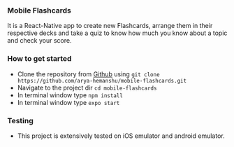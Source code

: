 ### Mobile Flashcards
It is a React-Native app to create new Flashcards, arrange them in their respective decks and take a quiz to know how much you know about a topic and check your score.

### How to get started
- Clone the repository from [Github](https://github.com/arya-hemanshu/mobile-flashcards.git) using ```git clone https://github.com/arya-hemanshu/mobile-flashcards.git```
- Navigate to the project dir ```cd mobile-flashcards```
- In terminal window type ```npm install```
- In terminal window type ```expo start```

### Testing
- This project is extensively tested on iOS emulator and android emulator.